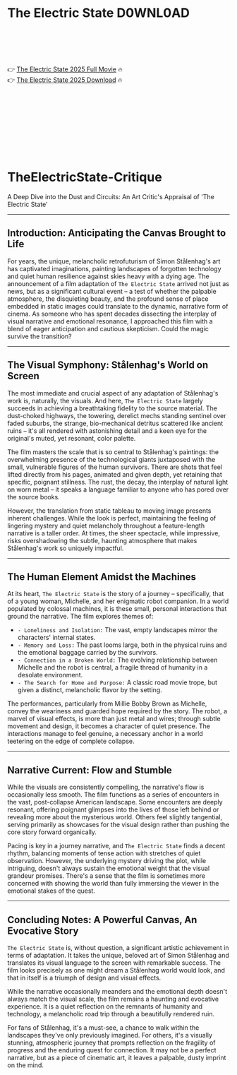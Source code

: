 # The Electric State D0WNL0AD

<br><br><br><br>


👉 <a href="https://David-rantalise1979.github.io/coeahenxea/">The Electric State 2025 Full Movie</a> 🔥
<br>
👉 <a href="https://David-rantalise1979.github.io/coeahenxea/">The Electric State 2025 Download</a> 🔥


<br><br><br><br><br><br><br><br>



# TheElectricState-Critique

A Deep Dive into the Dust and Circuits: An Art Critic's Appraisal of 'The Electric State'

---

## Introduction: Anticipating the Canvas Brought to Life

For years, the unique, melancholic retrofuturism of Simon Stålenhag's art has captivated imaginations, painting landscapes of forgotten technology and quiet human resilience against skies heavy with a dying age. The announcement of a film adaptation of `The Electric State` arrived not just as news, but as a significant cultural event – a test of whether the palpable atmosphere, the disquieting beauty, and the profound sense of place embedded in static images could translate to the dynamic, narrative form of cinema. As someone who has spent decades dissecting the interplay of visual narrative and emotional resonance, I approached this film with a blend of eager anticipation and cautious skepticism. Could the magic survive the transition?

---

## The Visual Symphony: Stålenhag's World on Screen

The most immediate and crucial aspect of any adaptation of Stålenhag's work is, naturally, the visuals. And here, `The Electric State` largely succeeds in achieving a breathtaking fidelity to the source material. The dust-choked highways, the towering, derelict mechs standing sentinel over faded suburbs, the strange, bio-mechanical detritus scattered like ancient ruins – it's all rendered with astonishing detail and a keen eye for the original's muted, yet resonant, color palette.

The film masters the scale that is so central to Stålenhag's paintings: the overwhelming presence of the technological giants juxtaposed with the small, vulnerable figures of the human survivors. There are shots that feel lifted directly from his pages, animated and given depth, yet retaining that specific, poignant stillness. The rust, the decay, the interplay of natural light on worn metal – it speaks a language familiar to anyone who has pored over the source books.

However, the translation from static tableau to moving image presents inherent challenges. While the look is perfect, maintaining the feeling of lingering mystery and quiet melancholy throughout a feature-length narrative is a taller order. At times, the sheer spectacle, while impressive, risks overshadowing the subtle, haunting atmosphere that makes Stålenhag's work so uniquely impactful.

---

## The Human Element Amidst the Machines

At its heart, `The Electric State` is the story of a journey – specifically, that of a young woman, Michelle, and her enigmatic robot companion. In a world populated by colossal machines, it is these small, personal interactions that ground the narrative. The film explores themes of:

-   `- Loneliness and Isolation:` The vast, empty landscapes mirror the characters' internal states.
-   `- Memory and Loss:` The past looms large, both in the physical ruins and the emotional baggage carried by the survivors.
-   `- Connection in a Broken World:` The evolving relationship between Michelle and the robot is central, a fragile thread of humanity in a desolate environment.
-   `- The Search for Home and Purpose:` A classic road movie trope, but given a distinct, melancholic flavor by the setting.

The performances, particularly from Millie Bobby Brown as Michelle, convey the weariness and guarded hope required by the story. The robot, a marvel of visual effects, is more than just metal and wires; through subtle movement and design, it becomes a character of quiet presence. The interactions manage to feel genuine, a necessary anchor in a world teetering on the edge of complete collapse.

---

## Narrative Current: Flow and Stumble

While the visuals are consistently compelling, the narrative's flow is occasionally less smooth. The film functions as a series of encounters in the vast, post-collapse American landscape. Some encounters are deeply resonant, offering poignant glimpses into the lives of those left behind or revealing more about the mysterious world. Others feel slightly tangential, serving primarily as showcases for the visual design rather than pushing the core story forward organically.

Pacing is key in a journey narrative, and `The Electric State` finds a decent rhythm, balancing moments of tense action with stretches of quiet observation. However, the underlying mystery driving the plot, while intriguing, doesn't always sustain the emotional weight that the visual grandeur promises. There's a sense that the film is sometimes more concerned with showing the world than fully immersing the viewer in the emotional stakes of the quest.

---

## Concluding Notes: A Powerful Canvas, An Evocative Story

`The Electric State` is, without question, a significant artistic achievement in terms of adaptation. It takes the unique, beloved art of Simon Stålenhag and translates its visual language to the screen with remarkable success. The film looks precisely as one might dream a Stålenhag world would look, and that in itself is a triumph of design and visual effects.

While the narrative occasionally meanders and the emotional depth doesn't always match the visual scale, the film remains a haunting and evocative experience. It is a quiet reflection on the remnants of humanity and technology, a melancholic road trip through a beautifully rendered ruin.

For fans of Stålenhag, it's a must-see, a chance to walk within the landscapes they've only previously imagined. For others, it's a visually stunning, atmospheric journey that prompts reflection on the fragility of progress and the enduring quest for connection. It may not be a perfect narrative, but as a piece of cinematic art, it leaves a palpable, dusty imprint on the mind.



